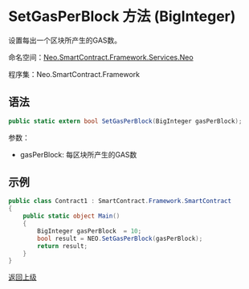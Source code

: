 # SetGasPerBlock 方法 (BigInteger)

设置每出一个区块所产生的GAS数。

命名空间：[Neo.SmartContract.Framework.Services.Neo](../../neo.md)

程序集：Neo.SmartContract.Framework

## 语法

```c#
public static extern bool SetGasPerBlock(BigInteger gasPerBlock);
```

参数：

- gasPerBlock: 每区块所产生的GAS数

## 示例

```c#
public class Contract1 : SmartContract.Framework.SmartContract
{
    public static object Main()
    {
        BigInteger gasPerBlock  = 10;
        bool result = NEO.SetGasPerBlock(gasPerBlock);
        return result;
    }
}
```

[返回上级](../Neo.md)